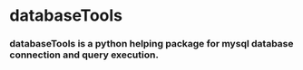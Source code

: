 # databaseTools

### databaseTools is a python helping package for mysql database connection and query execution. 
